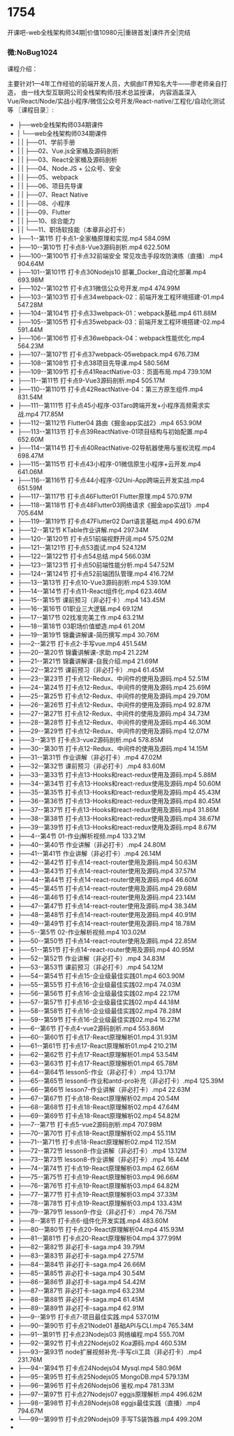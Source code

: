 # 1754
开课吧-web全栈架构师34期|价值10980元|重磅首发|课件齐全|完结
### 微:NoBug1024 


课程介绍：

主要针对1—4年工作经验的前端开发人员，大纲由IT界知名大牛——廖老师亲自打造， 由一线大型互联网公司全栈架构师/技术总监授课， 内容涵盖深入Vue/React/Node/实战小程序/微信公众号开发/React-native/工程化/自动化测试等
〖课程目录〗:

- ├──web全栈架构师034期课件  
- |   └──web全栈架构师034期课件  
- |   |   ├──01、学前手册  
- |   |   ├──02、Vue.js全家桶及源码剖析  
- |   |   ├──03、React全家桶及源码剖析  
- |   |   ├──04、Node.JS + 公众号、安全  
- |   |   ├──05、webpack  
- |   |   ├──06、项目先导课  
- |   |   ├──07、React Native  
- |   |   ├──08、小程序  
- |   |   ├──09、Flutter  
- |   |   ├──10、综合能力  
- |   |   └──11、职场软技能（本章非必打卡）  
- ├──1--第1节 打卡点1-全家桶原理和实现.mp4  584.09M
- ├──10--第10节 打卡点8-Vue3源码剖析.mp4  622.50M
- ├──100--第100节 打卡点32前端安全 常见攻击手段攻防演练（直播）.mp4  904.64M
- ├──101--第101节 打卡点30Nodejs10 部署_Docker_自动化部署.mp4  693.98M
- ├──102--第102节 打卡点31微信公众号开发.mp4  474.99M
- ├──103--第103节 打卡点34webpack-02：前端开发工程环境搭建-01.mp4  547.28M
- ├──104--第104节 打卡点33webpack-01：webpack基础.mp4  611.88M
- ├──105--第105节 打卡点35webpack-03：前端开发工程环境搭建-02.mp4  591.44M
- ├──106--第106节 打卡点36webpack-04：webpack性能优化.mp4  564.23M
- ├──107--第107节 打卡点37webpack-05webpack.mp4  676.73M
- ├──108--第108节 打卡点38项目先导课.mp4  580.56M
- ├──109--第109节 打卡点41ReactNative-03：页面布局.mp4  739.10M
- ├──11--第11节 打卡点9-Vue3源码剖析.mp4  505.17M
- ├──110--第110节 打卡点42ReactNative-04：第三方原生组件.mp4  831.54M
- ├──111--第111节 打卡点45小程序-03Taro跨端开发+小程序高频需求实战.mp4  717.85M
- ├──112--第112节 Flutter04 路由《掘金app实战2》.mp4  653.90M
- ├──113--第113节 打卡点39ReactNative-01项目结构与初始配置.mp4  652.60M
- ├──114--第114节 打卡点40ReactNative-02导航器使用与鉴权流程.mp4  698.47M
- ├──115--第115节 打卡点43小程序-01微信原生小程序+云开发.mp4  641.06M
- ├──116--第116节 打卡点44小程序-02Uni-App跨端云开发实战.mp4  651.59M
- ├──117--第117节 打卡点46Flutter01 Flutter原理.mp4  570.97M
- ├──118--第118节 打卡点48Flutter03网络请求《掘金app实战1》.mp4  705.64M
- ├──119--第119节 打卡点47Flutter02 Dart语言基础.mp4  490.67M
- ├──12--第12节 KTable作业讲解.mp4  297.34M
- ├──120--第120节 打卡点51前端视野开阔.mp4  575.02M
- ├──121--第121节 打卡点53面试.mp4  524.12M
- ├──122--第122节 打卡点54总结.mp4  566.03M
- ├──123--第123节 打卡点50前端性能分析.mp4  547.52M
- ├──124--第124节 打卡点52前端团队管理.mp4  416.72M
- ├──13--第13节 打卡点10-Vue3源码剖析.mp4  539.10M
- ├──14--第14节 打卡点11-React组件化.mp4  623.46M
- ├──15--第15节 课前预习（非必打卡）.mp4  143.45M
- ├──16--第16节 01职业三大逻辑.mp4  69.12M
- ├──17--第17节 02找准完美工作.mp4  63.21M
- ├──18--第18节 03职场价值塑造.mp4  61.20M
- ├──19--第19节 锦囊讲解课-简历撰写.mp4  30.76M
- ├──2--第2节 打卡点2-手写vue.mp4  451.54M
- ├──20--第20节 锦囊讲解课-求助.mp4  21.22M
- ├──21--第21节 锦囊讲解课-自我介绍.mp4  21.69M
- ├──22--第22节 课前预习（非必打卡）.mp4  61.45M
- ├──23--第23节 打卡点12-Redux、中间件的使用及源码.mp4  52.51M
- ├──24--第24节 打卡点12-Redux、中间件的使用及源码.mp4  25.69M
- ├──25--第25节 打卡点12-Redux、中间件的使用及源码.mp4  29.70M
- ├──26--第26节 打卡点12-Redux、中间件的使用及源码.mp4  92.87M
- ├──27--第27节 打卡点12-Redux、中间件的使用及源码.mp4  34.73M
- ├──28--第28节 打卡点12-Redux、中间件的使用及源码.mp4  46.30M
- ├──29--第29节 打卡点12-Redux、中间件的使用及源码.mp4  12.07M
- ├──3--第3节 打卡点3-vue2源码剖析.mp4  578.85M
- ├──30--第30节 打卡点12-Redux、中间件的使用及源码.mp4  14.15M
- ├──31--第31节 作业讲解（非必打卡）.mp4  47.02M
- ├──32--第32节 课前预习（非必打卡）.mp4  83.60M
- ├──33--第33节 打卡点13-Hooks和react-redux使用及源码.mp4  5.88M
- ├──34--第34节 打卡点13-Hooks和react-redux使用及源码.mp4  50.60M
- ├──35--第35节 打卡点13-Hooks和react-redux使用及源码.mp4  45.43M
- ├──36--第36节 打卡点13-Hooks和react-redux使用及源码.mp4  80.45M
- ├──37--第37节 打卡点13-Hooks和react-redux使用及源码.mp4  31.86M
- ├──38--第38节 打卡点13-Hooks和react-redux使用及源码.mp4  38.67M
- ├──39--第39节 打卡点13-Hooks和react-redux使用及源码.mp4  8.67M
- ├──4--第4节 01-作业j解析视频.mp4  133.21M
- ├──40--第40节 作业讲解（非必打卡）.mp4  24.80M
- ├──41--第41节 作业讲解（非必打卡）.mp4  26.14M
- ├──42--第42节 打卡点14-react-router使用及源码.mp4  50.63M
- ├──43--第43节 打卡点14-react-router使用及源码.mp4  37.57M
- ├──44--第44节 打卡点14-react-router使用及源码.mp4  46.60M
- ├──45--第45节 打卡点14-react-router使用及源码.mp4  29.68M
- ├──46--第46节 打卡点14-react-router使用及源码.mp4  23.14M
- ├──47--第47节 打卡点14-react-router使用及源码.mp4  38.34M
- ├──48--第48节 打卡点14-react-router使用及源码.mp4  40.91M
- ├──49--第49节 打卡点14-react-router使用及源码.mp4  18.78M
- ├──5--第5节 02-作业解析视频.mp4  103.02M
- ├──50--第50节 打卡点14-react-router使用及源码.mp4  22.85M
- ├──51--第51节 打卡点14-react-router使用及源码.mp4  40.95M
- ├──52--第52节 作业讲解（非必打卡）.mp4  34.83M
- ├──53--第53节 课前预习（非必打卡）.mp4  54.12M
- ├──54--第54节 打卡点15-企业级最佳实践01.mp4  603.90M
- ├──55--第55节 打卡点16-企业级最佳实践02.mp4  74.03M
- ├──56--第56节 打卡点16-企业级最佳实践02.mp4  22.17M
- ├──57--第57节 打卡点16-企业级最佳实践02.mp4  44.18M
- ├──58--第58节 打卡点16-企业级最佳实践02.mp4  78.28M
- ├──59--第59节 打卡点16-企业级最佳实践02.mp4  16.27M
- ├──6--第6节 打卡点4-vue2源码剖析.mp4  553.86M
- ├──60--第60节 打卡点17-React原理解析01.mp4  31.93M
- ├──61--第61节 打卡点17-React原理解析01.mp4  210.21M
- ├──62--第62节 打卡点17-React原理解析01.mp4  53.54M
- ├──63--第63节 打卡点17-React原理解析01.mp4  65.78M
- ├──64--第64节 lesson5-作业（非必打卡）.mp4  13.17M
- ├──65--第65节 lesson6-作业和antd-pro补充（非必打卡）.mp4  125.39M
- ├──66--第66节 lesson7-作业讲解（非必打卡）.mp4  22.63M
- ├──67--第67节 打卡点18-React原理解析02.mp4  20.54M
- ├──68--第68节 打卡点18-React原理解析02.mp4  47.64M
- ├──69--第69节 打卡点18-React原理解析02.mp4  54.82M
- ├──7--第7节 打卡点5-vue2源码剖析.mp4  707.98M
- ├──70--第70节 打卡点18-React原理解析02.mp4  55.11M
- ├──71--第71节 打卡点18-React原理解析02.mp4  112.15M
- ├──72--第72节 lesson8-作业讲解（非必打卡）.mp4  13.12M
- ├──73--第73节 lesson8-作业讲解（非必打卡）.mp4  16.44M
- ├──74--第74节 打卡点19-React原理解析03.mp4  62.66M
- ├──75--第75节 打卡点19-React原理解析03.mp4  96.66M
- ├──76--第76节 打卡点19-React原理解析03.mp4  64.82M
- ├──77--第77节 打卡点19-React原理解析03.mp4  37.33M
- ├──78--第78节 打卡点19-React原理解析03.mp4  133.43M
- ├──79--第79节 lesson9-作业（非必打卡）.mp4  76.75M
- ├──8--第8节 打卡点6-组件化开发实践.mp4  483.60M
- ├──80--第80节 打卡点20-React原理解析04.mp4  415.93M
- ├──81--第81节 打卡点20-React原理解析04.mp4  377.99M
- ├──82--第82节 非必打卡-saga.mp4  39.79M
- ├──83--第83节 非必打卡-saga.mp4  27.57M
- ├──84--第84节 非必打卡-saga.mp4  26.66M
- ├──85--第85节 非必打卡-saga.mp4  30.54M
- ├──86--第86节 非必打卡-saga.mp4  54.42M
- ├──87--第87节 非必打卡-saga.mp4  63.23M
- ├──88--第88节 非必打卡-saga.mp4  61.45M
- ├──89--第89节 非必打卡-saga.mp4  62.91M
- ├──9--第9节 打卡点7-项目最佳实践.mp4  537.01M
- ├──90--第90节 打卡点21Node01 基础API与CLI.mp4  765.34M
- ├──91--第91节 打卡点23Nodejs03 网络编程.mp4  555.70M
- ├──92--第92节 打卡点22Nodejs02 Koa源码.mp4  460.53M
- ├──93--第93节 node扩展视频补充-手写cli工具（非必打卡）.mp4  231.76M
- ├──94--第94节 打卡点24Nodejs04 Mysql.mp4  580.96M
- ├──95--第95节 打卡点25Nodejs05 MongoDB.mp4  579.13M
- ├──96--第96节 打卡点26Nodejs06 鉴权.mp4  781.33M
- ├──97--第97节 打卡点27Nodejs07 eggjs原理解析.mp4  496.62M
- ├──98--第98节 打卡点28Nodejs08 eggjs最佳实践（直播）.mp4  794.67M
- └──99--第99节 打卡点29Nodejs09 手写TS装饰器.mp4  499.20M
- 
